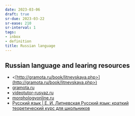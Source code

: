 ```yaml
---
date: 2023-03-06
draft: true
sr-due: 2023-03-22
sr-ease: 210
sr-interval: 1
tags:
- inbox
- definition
title: Russian language
---
```


## Russian language and learing resources


- <[http://gramota.ru/book/litnevskaya.php>](http://gramota.ru/book/litnevskaya.php>)
- [gramota.ru](http://new.gramota.ru/)
- [videotutor-rusyaz.ru](https://videotutor-rusyaz.ru/uchenikam/teoriya.html)
- [morphologyonline.ru](https://morphologyonline.ru/chasti-rechi.html)
- [Русский язык | Е. И. Литневская Русский язык: краткий теоретический курс для школьников](http://gramota.ru/book/litnevskaya.php)